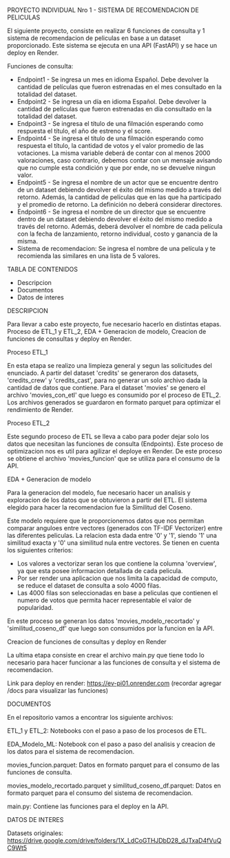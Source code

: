 PROYECTO INDIVIDUAL Nro 1 - SISTEMA DE RECOMENDACION DE PELICULAS

El siguiente proyecto, consiste en realizar 6 funciones de consulta y 1 sistema de recomendacion de peliculas en base a un dataset proporcionado. Este sistema se ejecuta en una API (FastAPI) y se hace un deploy en Render.

Funciones de consulta:

- Endpoint1 - Se ingresa un mes en idioma Español. Debe devolver la cantidad de películas que fueron estrenadas en el mes consultado en la totalidad del dataset.
- Endpoint2 - Se ingresa un día en idioma Español. Debe devolver la cantidad de películas que fueron estrenadas en día consultado en la totalidad del dataset.
- Endpoint3 - Se ingresa el título de una filmación esperando como respuesta el título, el año de estreno y el score.
- Endpoint4 - Se ingresa el título de una filmación esperando como respuesta el título, la cantidad de votos y el valor promedio de las votaciones. La misma variable deberá de contar con al menos 2000 valoraciones, caso contrario, debemos contar con un mensaje avisando que no cumple esta condición y que por ende, no se devuelve ningun valor.
- Endpoint5 - Se ingresa el nombre de un actor que se encuentre dentro de un dataset debiendo devolver el éxito del mismo medido a través del retorno. Además, la cantidad de películas que en las que ha participado y el promedio de retorno. La definición no deberá considerar directores.
- Endpoint6 - Se ingresa el nombre de un director que se encuentre dentro de un dataset debiendo devolver el éxito del mismo medido a través del retorno. Además, deberá devolver el nombre de cada película con la fecha de lanzamiento, retorno individual, costo y ganancia de la misma.
- Sistema de recomendacion: Se ingresa el nombre de una película y te recomienda las similares en una lista de 5 valores.

TABLA DE CONTENIDOS

- Descripcion
- Documentos
- Datos de interes

DESCRIPCION

Para llevar a cabo este proyecto, fue necesario hacerlo en distintas etapas. Proceso de ETL_1 y ETL_2, EDA + Generacion de modelo, Creacion de funciones de consultas y deploy en Render.

Proceso ETL_1

En esta etapa se realizo una limpieza general y segun las solicitudes del enunciado. A partir del dataset 'credits' se generaron dos datasets, 'credits_crew' y 'credits_cast', para no generar un solo archivo dada la cantidad de datos que contiene. Para el dataset 'movies' se genero el archivo 'movies_con_etl' que luego es consumido por el proceso de ETL_2. Los archivos generados se guardaron en formato parquet para optimizar el rendimiento de Render. 

Proceso ETL_2

Este segundo proceso de ETL se lleva a cabo para poder dejar solo los datos que necesitan las funciones de consulta (Endpoints). Este proceso de optimizacion nos es util para agilizar el deploye en Render. De este proceso se obtiene el archivo 'movies_funcion' que se utiliza para el consumo de la API.

EDA + Generacion de modelo

Para la generacion del modelo, fue necesario hacer un analisis y exploracion de los datos que se obtuvieron a partir del ETL. El sistema elegido para hacer la recomendacion fue la Similitud del Coseno. 

Este modelo requiere que le proporcionemos datos que nos permitan comparar anguloes entre vectores (generados con TF-IDF Vectorizer) entre las diferentes peliculas. La relacion esta dada entre '0' y '1', siendo '1' una similitud exacta y '0' una similitud nula entre vectores.
Se tienen en cuenta los siguientes criterios:

- Los valores a vectorizar seran los que contiene la columna 'overview', ya que esta posee informacion detallada de cada pelicula.
- Por ser render una aplicacion que nos limita la capacidad de computo, se reduce el dataset de consulta a solo 4000 filas.
- Las 4000 filas son seleccionadas en base a peliculas que contienen el numero de votos que permita hacer representable el valor de popularidad.

En este proceso se generan los datos 'movies_modelo_recortado' y 'similitud_coseno_df' que luego son consumidos por la funcion en la API.

Creacion de funciones de consultas y deploy en Render

La ultima etapa consiste en crear el archivo main.py que tiene todo lo necesario para hacer funcionar a las funciones de consulta y el sistema de recomendacion. 

Link para deploy en render: https://ev-pi01.onrender.com (recordar agregar /docs para visualizar las funciones)

DOCUMENTOS

En el repositorio vamos a encontrar los siguiente archivos:

ETL_1 y ETL_2: Notebooks con el paso a paso de los procesos de ETL.

EDA_Modelo_ML: Notebook con el paso a paso del analisis y creacion de los datos para el sistema de recomendacion.

movies_funcion.parquet: Datos en formato parquet para el consumo de las funciones de consulta.

movies_modelo_recortado.parquet y similitud_coseno_df.parquet: Datos en formato parquet para el consumo del sistema de recomendacion.

main.py: Contiene las funciones para el deploy en la API.

DATOS DE INTERES

Datasets originales: https://drive.google.com/drive/folders/1X_LdCoGTHJDbD28_dJTxaD4fVuQC9Wt5
